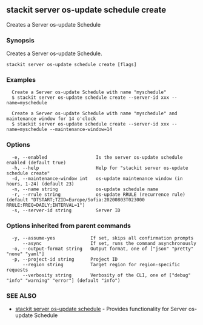 ## stackit server os-update schedule create

Creates a Server os-update Schedule

### Synopsis

Creates a Server os-update Schedule.

```
stackit server os-update schedule create [flags]
```

### Examples

```
  Create a Server os-update Schedule with name "myschedule"
  $ stackit server os-update schedule create --server-id xxx --name=myschedule

  Create a Server os-update Schedule with name "myschedule" and maintenance window for 14 o'clock
  $ stackit server os-update schedule create --server-id xxx --name=myschedule --maintenance-window=14
```

### Options

```
  -e, --enabled                  Is the server os-update schedule enabled (default true)
  -h, --help                     Help for "stackit server os-update schedule create"
  -d, --maintenance-window int   os-update maintenance window (in hours, 1-24) (default 23)
  -n, --name string              os-update schedule name
  -r, --rrule string             os-update RRULE (recurrence rule) (default "DTSTART;TZID=Europe/Sofia:20200803T023000 RRULE:FREQ=DAILY;INTERVAL=1")
  -s, --server-id string         Server ID
```

### Options inherited from parent commands

```
  -y, --assume-yes             If set, skips all confirmation prompts
      --async                  If set, runs the command asynchronously
  -o, --output-format string   Output format, one of ["json" "pretty" "none" "yaml"]
  -p, --project-id string      Project ID
      --region string          Target region for region-specific requests
      --verbosity string       Verbosity of the CLI, one of ["debug" "info" "warning" "error"] (default "info")
```

### SEE ALSO

* [stackit server os-update schedule](./stackit_server_os-update_schedule.md)	 - Provides functionality for Server os-update Schedule

